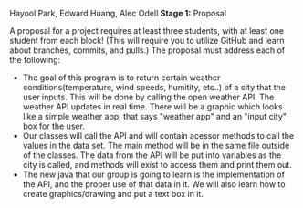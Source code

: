 Hayool Park, Edward Huang, Alec Odell 
**Stage 1:**  Proposal

A proposal for a project requires at least three students,
with at least one student from each block!  (This will require
you to utilize GitHub and learn about branches, commits, and pulls.)
The proposal must address each of the following:


- The goal of this program is to return certain weather conditions(temperature, wind speeds, humitity, etc..) of a city that the user inputs. This will be done by calling the open weather API. The weather API updates in real time. There will be a graphic which looks like a simple weather app, that says "weather app" and an "input city" box for the user. 
- Our classes will call the API and will contain acessor methods to call the values in the data set. The main method will be in the same file outside of the classes. The data from the API will be put into variables as the city is called, and methods will exist to access them and print them out. 
- The new java that our group is going to learn is the implementation of the API, and the proper use of that data in it. We will also learn how to create graphics/drawing and put a text box in it. 
